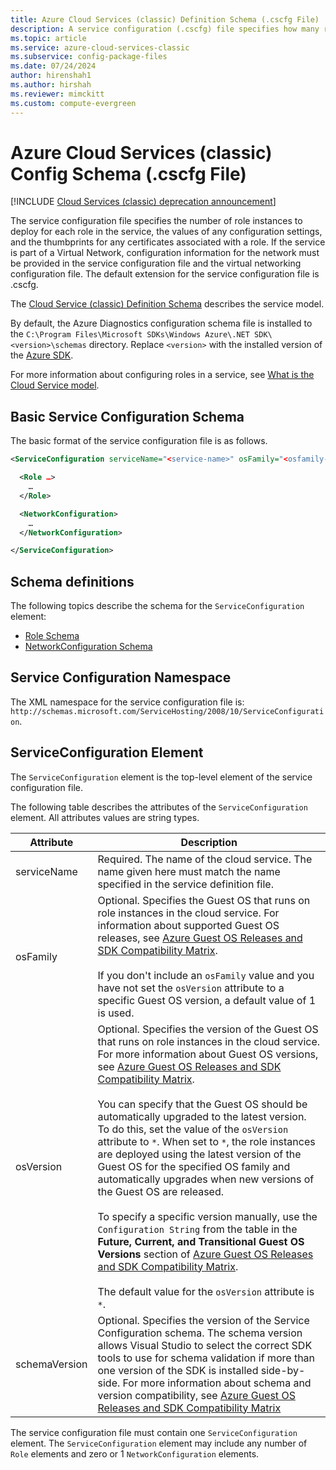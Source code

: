 ```yaml
---
title: Azure Cloud Services (classic) Definition Schema (.cscfg File) | Microsoft Docs
description: A service configuration (.cscfg) file specifies how many role instances to deploy for each role, configuration values, and certificate thumbprints for a role.
ms.topic: article
ms.service: azure-cloud-services-classic
ms.subservice: config-package-files
ms.date: 07/24/2024
author: hirenshah1
ms.author: hirshah
ms.reviewer: mimckitt
ms.custom: compute-evergreen
---
```


# Azure Cloud Services (classic) Config Schema (.cscfg File)

[!INCLUDE [Cloud Services (classic) deprecation announcement](includes/deprecation-announcement.md)]

The service configuration file specifies the number of role instances to deploy for each role in the service, the values of any configuration settings, and the thumbprints for any certificates associated with a role. If the service is part of a Virtual Network, configuration information for the network must be provided in the service configuration file and the virtual networking configuration file. The default extension for the service configuration file is .cscfg.

The [Cloud Service (classic) Definition Schema](schema-csdef-file.md) describes the service model.

By default, the Azure Diagnostics configuration schema file is installed to the `C:\Program Files\Microsoft SDKs\Windows Azure\.NET SDK\<version>\schemas` directory. Replace `<version>` with the installed version of the [Azure SDK](https://azure.microsoft.com/downloads/).

For more information about configuring roles in a service, see [What is the Cloud Service model](cloud-services-model-and-package.md).

## Basic Service Configuration Schema
The basic format of the service configuration file is as follows.

```xml
<ServiceConfiguration serviceName="<service-name>" osFamily="<osfamily-number>" osVersion="<os-version>" schemaVersion="<schema-version>">

  <Role …>
    …
  </Role>

  <NetworkConfiguration>
    …
  </NetworkConfiguration>

</ServiceConfiguration>
```

## Schema definitions
The following topics describe the schema for the `ServiceConfiguration` element:

- [Role Schema](schema-cscfg-role.md)
- [NetworkConfiguration Schema](schema-cscfg-networkconfiguration.md)

## Service Configuration Namespace
The XML namespace for the service configuration file is: `http://schemas.microsoft.com/ServiceHosting/2008/10/ServiceConfiguration`.

##  <a name="ServiceConfiguration"></a> ServiceConfiguration Element
The `ServiceConfiguration` element is the top-level element of the service configuration file.

The following table describes the attributes of the `ServiceConfiguration` element. All attributes values are string types.

| Attribute | Description |
| --------- | ----------- |
|serviceName|Required. The name of the cloud service. The name given here must match the name specified in the service definition file.|
|osFamily|Optional. Specifies the Guest OS that runs on role instances in the cloud service. For information about supported Guest OS releases, see [Azure Guest OS Releases and SDK Compatibility Matrix](cloud-services-guestos-update-matrix.md).<br /><br /> If you don't include an `osFamily` value and you have not set the `osVersion` attribute to a specific Guest OS version, a default value of 1 is used.|
|osVersion|Optional. Specifies the version of the Guest OS that runs on role instances in the cloud service. For more information about Guest OS versions, see [Azure Guest OS Releases and SDK Compatibility Matrix](cloud-services-guestos-update-matrix.md).<br /><br /> You can specify that the Guest OS should be automatically upgraded to the latest version. To do this, set the value of the `osVersion` attribute to `*`. When set to `*`, the role instances are deployed using the latest version of the Guest OS for the specified OS family and automatically upgrades when new versions of the Guest OS are released.<br /><br /> To specify a specific version manually, use the `Configuration String` from the table in the **Future, Current, and Transitional Guest OS Versions** section of [Azure Guest OS Releases and SDK Compatibility Matrix](cloud-services-guestos-update-matrix.md).<br /><br /> The default value for the `osVersion` attribute is `*`.|
|schemaVersion|Optional. Specifies the version of the Service Configuration schema. The schema version allows Visual Studio to select the correct SDK tools to use for schema validation if more than one version of the SDK is installed side-by-side. For more information about schema and version compatibility, see [Azure Guest OS Releases and SDK Compatibility Matrix](cloud-services-guestos-update-matrix.md)|

The service configuration file must contain one `ServiceConfiguration` element. The `ServiceConfiguration` element may include any number of `Role` elements and zero or 1 `NetworkConfiguration` elements.